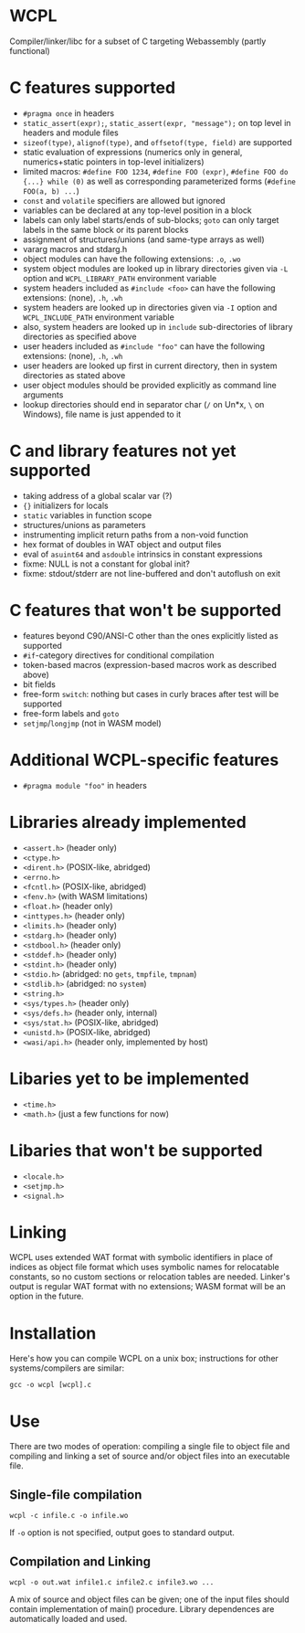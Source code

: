 WCPL
====

Compiler/linker/libc for a subset of C targeting Webassembly (partly functional)

# C features supported

- `#pragma once` in headers
- `static_assert(expr);`, `static_assert(expr, "message");` on top level in headers and module files
- `sizeof(type)`, `alignof(type)`, and `offsetof(type, field)` are supported
- static evaluation of expressions (numerics only in general, numerics+static pointers in top-level initializers)
- limited macros: `#define FOO 1234`, `#define FOO (expr)`, `#define FOO do {...} while (0)` as well as 
  corresponding parameterized forms (`#define FOO(a, b) ...`)   
- `const` and `volatile` specifiers are allowed but ignored
- variables can be declared at any top-level position in a block
- labels can only label starts/ends of sub-blocks; `goto` can only target labels in the same block or its parent blocks
- assignment of structures/unions (and same-type arrays as well)
- vararg macros and stdarg.h
- object modules can have the following extensions: `.o`, `.wo`
- system object modules are looked up in library directories given via `-L` option and `WCPL_LIBRARY_PATH` environment variable
- system headers included as `#include <foo>` can have the following extensions: (none), `.h`, `.wh`
- system headers are looked up in directories given via `-I` option and `WCPL_INCLUDE_PATH` environment variable
- also, system headers are looked up in `include` sub-directories of library directories as specified above
- user headers included as `#include "foo"` can have the following extensions: (none), `.h`, `.wh`
- user headers are looked up first in current directory, then in system directories as stated above
- user object modules should be provided explicitly as command line arguments
- lookup directories should end in separator char (`/` on Un*x, `\` on Windows), file name is just appended to it

# C and library features not yet supported

- taking address of a global scalar var (?)
- `{}` initializers for locals
- `static` variables in function scope
- structures/unions as parameters
- instrumenting implicit return paths from a non-void function
- hex format of doubles in WAT object and output files
- eval of `asuint64` and `asdouble` intrinsics in constant expressions
- fixme: NULL is not a constant for global init?
- fixme: stdout/stderr are not line-buffered and don't autoflush on exit

# C features that won't be supported

- features beyond C90/ANSI-C other than the ones explicitly listed as supported
- `#if`-category directives for conditional compilation
- token-based macros (expression-based macros work as described above)
- bit fields
- free-form `switch`: nothing but cases in curly braces after test will be supported
- free-form labels and `goto`
- `setjmp`/`longjmp` (not in WASM model)

# Additional WCPL-specific features

- `#pragma module "foo"` in headers

# Libraries already implemented

- `<assert.h>` (header only)
- `<ctype.h>`
- `<dirent.h>` (POSIX-like, abridged)
- `<errno.h>`
- `<fcntl.h>` (POSIX-like, abridged)
- `<fenv.h>` (with WASM limitations)
- `<float.h>` (header only)
- `<inttypes.h>` (header only)
- `<limits.h>` (header only)
- `<stdarg.h>` (header only)
- `<stdbool.h>` (header only)
- `<stddef.h>` (header only)
- `<stdint.h>` (header only)
- `<stdio.h>` (abridged: no `gets`, `tmpfile`, `tmpnam`)
- `<stdlib.h>` (abridged: no `system`)
- `<string.h>`
- `<sys/types.h>` (header only)
- `<sys/defs.h>` (header only, internal)
- `<sys/stat.h>` (POSIX-like, abridged)
- `<unistd.h>` (POSIX-like, abridged)
- `<wasi/api.h>` (header only, implemented by host)
 
# Libaries yet to be implemented

- `<time.h>`
- `<math.h>` (just a few functions for now)

# Libaries that won't be supported

- `<locale.h>`
- `<setjmp.h>`
- `<signal.h>`


# Linking

WCPL uses extended WAT format with symbolic identifiers in place of indices as
object file format which uses symbolic names for relocatable constants, so no 
custom sections or relocation tables are needed. Linker's output is regular WAT 
format with no extensions; WASM format will be an option in the future.
 

# Installation

Here's how you can compile WCPL on a unix box; instructions for other
systems/compilers are similar:

```
gcc -o wcpl [wcpl].c 
```


# Use

There are two modes of operation: compiling a single file to object file and
compiling and linking a set of source and/or object files into an executable
file.

## Single-file compilation

```
wcpl -c infile.c -o infile.wo
```

If `-o` option is not specified, output goes to standard output.

## Compilation and Linking

```
wcpl -o out.wat infile1.c infile2.c infile3.wo ...
```

A mix of source and object files can be given; one of the input files should
contain implementation of main() procedure. Library dependences are automatically
loaded and used.






